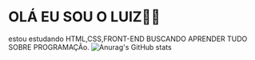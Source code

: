 # OLÁ EU SOU O LUIZ👋👋
estou estudando HTML,CSS,FRONT-END
BUSCANDO APRENDER TUDO SOBRE PROGRAMAÇÃo.
![Anurag's GitHub stats](https://github-readme-stats.vercel.app/api?username=dev.luiz&theme=dark&show_icons=true)
